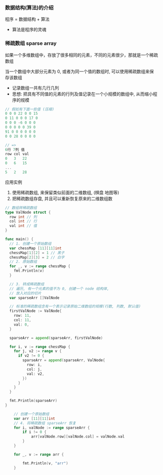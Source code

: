 ### 数据结构(算法)的介绍

程序 = 数据结构 + 算法

- 算法是程序的灵魂


### 稀疏数组 sparse array

如果一个多维数组中，存放了很多相同的元素，不同的元素很少，那就是一个稀疏数组

当一个数组中大部分元素为 0, 或者为同一个值的数组时, 可以使用稀疏数组来保存该数组

- 记录数组一共有几行几列
- 思想: 把具有不同值的元素的行列及值记录在一个小规模的数组中, 从而缩小程序的规模

```go
// 假如有下面一些值 (压缩)
0 0 0 22 0 0 15
0 11 0 0 0 17 0
0 0 0 -6 0 0 0 
0 0 0 0 0 39 0
91 0 0 0 0 0 0
0 0 28 0 0 0 0

// => 
6行 7列 值
row col val
0   3   22
0   6   15
...
5   2   28
```

应用实例

1. 使用稀疏数组, 来保留类似前面的二维数组, (棋盘 地图等)
2. 把稀疏数组存盘, 并且可以重新恢复原来的二维数组数

```go
// 数组转稀疏数组
type ValNode struct {
  row int // 列
  col int // 行
  val int // 值
}

func main() {
  // 1. 创建一个原始数组
  var chessMap [11][11]int
  chessMap[1][2] = 1 // 黑子
  chessMap[2][3] = 2 // 白字
  // 2. 原始数组
  for _, v := range chessMap {
    fmt.Println(v)
  }

  // 3. 转成稀疏数组
  // 遍历, 有一个元素的值不为 0, 创建一个 node 结构体,
  // 放入对应的切片
  var sparseArr []ValNode

  // 标准的稀疏数组含有一个表示记录原始二维数组的规模(行数, 列数, 默认值)
  firstValNode := ValNode{
    row: 11,
    col: 11,
    val: 0,
  }

  sparseArr = append(sparseArr, firstValNode)

  for i, v := range chessMap {
    for j, v2 := range v {
      if v2 != 0 {
        sparseArr = append(sparseArr, ValNode{
          row: i,
          col: j,
          val: v2,
        })
      }
    }
  }

  fmt.Println(sparseArr)
}

```

```go
	// 创建一个原始数组
	var arr [11][11]int
	// 4. 将稀疏数组 sparseArr 恢复
	for i, valNode := range sparseArr {
		if i != 0 {
			arr[valNode.row][valNode.col] = valNode.val
		}
	}

	for _, v := range arr {

		fmt.Println(v, "arr")
	}
```